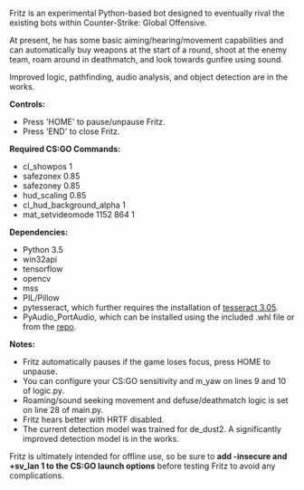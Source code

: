 Fritz is an experimental Python-based bot designed to eventually rival the existing bots within Counter-Strike: Global Offensive.

At present, he has some basic aiming/hearing/movement capabilities and can automatically buy weapons at the start of a round, shoot at the enemy team, roam around in deathmatch, and look towards gunfire using sound.

Improved logic, pathfinding, audio analysis, and object detection are in the works.

**Controls:**
- Press 'HOME' to pause/unpause Fritz.
- Press 'END' to close Fritz.

**Required CS:GO Commands:**
- cl_showpos 1
- safezonex 0.85
- safezoney 0.85
- hud_scaling 0.85
- cl_hud_background_alpha 1
- mat_setvideomode 1152 864 1

**Dependencies:**
- Python 3.5
- win32api
- tensorflow
- opencv
- mss
- PIL/Pillow
- pytesseract, which further requires the installation of [tesseract 3.05](https://github.com/UB-Mannheim/tesseract/wiki).
- PyAudio_PortAudio, which can be installed using the included .whl file or from the [repo](https://github.com/intxcc/pyaudio_portaudio).

**Notes:**
- Fritz automatically pauses if the game loses focus, press HOME to unpause.
- You can configure your CS:GO sensitivity and m_yaw on lines 9 and 10 of logic.py.
- Roaming/sound seeking movement and defuse/deathmatch logic is set on line 28 of main.py.
- Fritz hears better with HRTF disabled.
- The current detection model was trained for de_dust2. A significantly improved detection model is in the works.

Fritz is ultimately intended for offline use, so be sure to **add -insecure and +sv_lan 1 to the CS:GO launch options** before testing Fritz to avoid any complications.